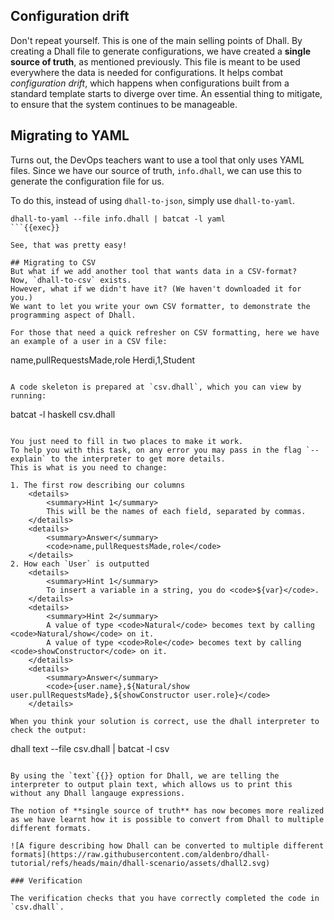 ## Configuration drift
Don't repeat yourself.
This is one of the main selling points of Dhall.
By creating a Dhall file to generate configurations, we have created a **single source of truth**, as mentioned previously.
This file is meant to be used everywhere the data is needed for configurations.
It helps combat *configuration drift*, which happens when configurations built from a standard template starts to diverge over time.
An essential thing to mitigate, to ensure that the system continues to be manageable.

## Migrating to YAML
Turns out, the DevOps teachers want to use a tool that only uses YAML files.
Since we have our source of truth, `info.dhall`, we can use this to generate the configuration file for us.

To do this, instead of using `dhall-to-json`, simply use `dhall-to-yaml`.
```
dhall-to-yaml --file info.dhall | batcat -l yaml
```{{exec}}

See, that was pretty easy!

## Migrating to CSV
But what if we add another tool that wants data in a CSV-format?
Now, `dhall-to-csv` exists.
However, what if we didn't have it? (We haven't downloaded it for you.)
We want to let you write your own CSV formatter, to demonstrate the programming aspect of Dhall.

For those that need a quick refresher on CSV formatting, here we have an example of a user in a CSV file:

```
name,pullRequestsMade,role
Herdi,1,Student
```{{}}

A code skeleton is prepared at `csv.dhall`, which you can view by running:

```
batcat -l haskell csv.dhall
```{{exec}}

You just need to fill in two places to make it work.
To help you with this task, on any error you may pass in the flag `--explain` to the interpreter to get more details. 
This is what is you need to change:

1. The first row describing our columns
    <details>
        <summary>Hint 1</summary>
        This will be the names of each field, separated by commas.
    </details>
    <details>
        <summary>Answer</summary>
        <code>name,pullRequestsMade,role</code>
    </details>
2. How each `User` is outputted
    <details>
        <summary>Hint 1</summary>
        To insert a variable in a string, you do <code>${var}</code>.
    </details>
    <details>
        <summary>Hint 2</summary>
        A value of type <code>Natural</code> becomes text by calling <code>Natural/show</code> on it.
        A value of type <code>Role</code> becomes text by calling <code>showConstructor</code> on it.
    </details>
    <details>
        <summary>Answer</summary>
        <code>{user.name},${Natural/show user.pullRequestsMade},${showConstructor user.role}</code>
    </details>

When you think your solution is correct, use the dhall interpreter to check the output:

```
dhall text --file csv.dhall | batcat -l csv
```{{exec}}

By using the `text`{{}} option for Dhall, we are telling the interpreter to output plain text, which allows us to print this without any Dhall langauge expressions.

The notion of **single source of truth** has now becomes more realized as we have learnt how it is possible to convert from Dhall to multiple different formats.

![A figure describing how Dhall can be converted to multiple different formats](https://raw.githubusercontent.com/aldenbro/dhall-tutorial/refs/heads/main/dhall-scenario/assets/dhall2.svg)

### Verification

The verification checks that you have correctly completed the code in `csv.dhall`.
